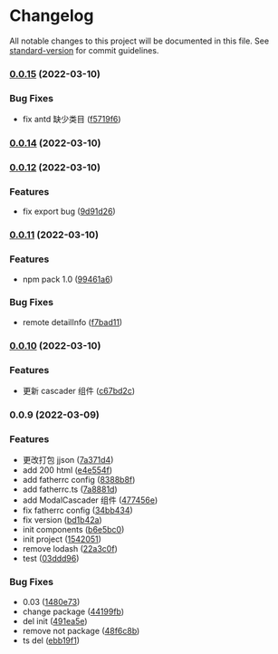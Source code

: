 # Changelog

All notable changes to this project will be documented in this file. See [standard-version](https://github.com/conventional-changelog/standard-version) for commit guidelines.

### [0.0.15](https://gitlab.huolala.cn/group-van/stone-business/compare/v0.0.14...v0.0.15) (2022-03-10)

### Bug Fixes

- fix antd 缺少类目 ([f5719f6](https://gitlab.huolala.cn/group-van/stone-business/commit/f5719f6e0dad1162cb294e3ef70e9bce90c6eed8))

### [0.0.14](https://gitlab.huolala.cn/group-van/stone-business/compare/v0.0.13...v0.0.14) (2022-03-10)

### [0.0.12](https://gitlab.huolala.cn/group-van/stone-business/compare/v0.0.11...v0.0.12) (2022-03-10)

### Features

- fix export bug ([9d91d26](https://gitlab.huolala.cn/group-van/stone-business/commit/9d91d265bb3391169b3b6d0edbb1e66e69f40032))

### [0.0.11](https://gitlab.huolala.cn/group-van/stone-business/compare/v0.0.10...v0.0.11) (2022-03-10)

### Features

- npm pack 1.0 ([99461a6](https://gitlab.huolala.cn/group-van/stone-business/commit/99461a68d85b24692f4ed4968e50cad5881f05eb))

### Bug Fixes

- remote detailInfo ([f7bad11](https://gitlab.huolala.cn/group-van/stone-business/commit/f7bad1130e63f4078858cffcb02432c2554e646f))

### [0.0.10](https://gitlab.huolala.cn/group-van/stone-business/compare/v0.0.9...v0.0.10) (2022-03-10)

### Features

- 更新 cascader 组件 ([c67bd2c](https://gitlab.huolala.cn/group-van/stone-business/commit/c67bd2c69a65632e64c6bcef8fa191be615e3c4d))

### 0.0.9 (2022-03-09)

### Features

- 更改打包 jjson ([7a371d4](https://gitlab.huolala.cn/group-van/stone-business/commit/7a371d48389a828d7657e9e1ce87964cd730cbb9))
- add 200 html ([e4e554f](https://gitlab.huolala.cn/group-van/stone-business/commit/e4e554f1460eba8a6b59ffb6c018ea22ea733635))
- add fatherrc config ([8388b8f](https://gitlab.huolala.cn/group-van/stone-business/commit/8388b8fe16316fa54f14e9fd903386fdd26b6f6f))
- add fatherrc.ts ([7a8881d](https://gitlab.huolala.cn/group-van/stone-business/commit/7a8881d67c4c46138443bef5e1df49cd1a453163))
- add ModalCascader 组件 ([477456e](https://gitlab.huolala.cn/group-van/stone-business/commit/477456e58d8fa4af0d1b5343f220d994e3dc9118))
- fix fatherrc config ([34bb434](https://gitlab.huolala.cn/group-van/stone-business/commit/34bb434de368b3322dd6a6e0d6e0e717ee471e0d))
- fix version ([bd1b42a](https://gitlab.huolala.cn/group-van/stone-business/commit/bd1b42a9e617df2a1de8fe972e0c3552ec872e28))
- init components ([b6e5bc0](https://gitlab.huolala.cn/group-van/stone-business/commit/b6e5bc0d9a1055fbf5bb95ec8e20f5af918aedfb))
- init project ([1542051](https://gitlab.huolala.cn/group-van/stone-business/commit/1542051452ba1c102baeb5e99f113d5d820efb4a))
- remove lodash ([22a3c0f](https://gitlab.huolala.cn/group-van/stone-business/commit/22a3c0f3c4d947ab2e8637620aa78a232b93a7c9))
- test ([03ddd96](https://gitlab.huolala.cn/group-van/stone-business/commit/03ddd964b28ce66de6d82fa964ba6a0ce010912c))

### Bug Fixes

- 0.03 ([1480e73](https://gitlab.huolala.cn/group-van/stone-business/commit/1480e73646501707e3436f800eedbb3596960707))
- change package ([44199fb](https://gitlab.huolala.cn/group-van/stone-business/commit/44199fb24a95c26acfd7a5c6098c8c2c98f6c6ac))
- del init ([491ea5e](https://gitlab.huolala.cn/group-van/stone-business/commit/491ea5edf148e90defdee209d914ac4335d6a58f))
- remove not package ([48f6c8b](https://gitlab.huolala.cn/group-van/stone-business/commit/48f6c8b6da481a620993aacee09e4ff8af271e8b))
- ts del ([ebb19f1](https://gitlab.huolala.cn/group-van/stone-business/commit/ebb19f121c3a7c8d6a95b91e9a1535e61e90246a))
